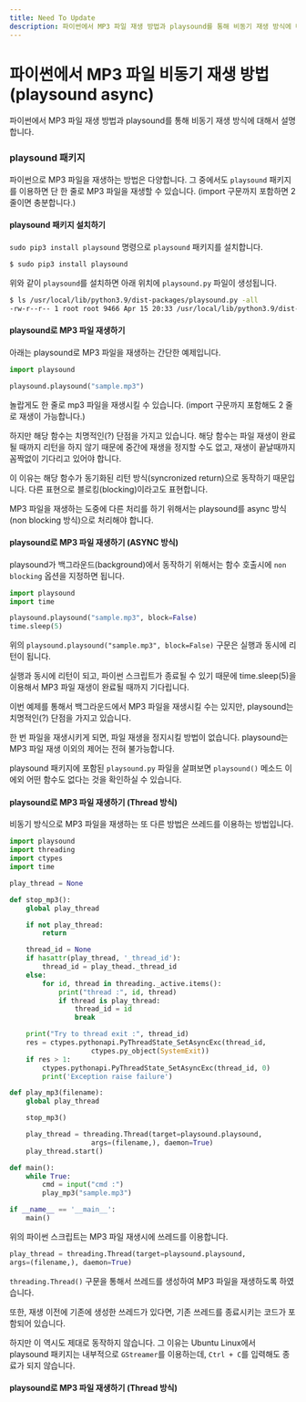 ```yaml
---
title: Need To Update
description: 파이썬에서 MP3 파일 재생 방법과 playsound를 통해 비동기 재생 방식에 대해서 설명합니다.
---
```



파이썬에서 MP3 파일 비동기 재생 방법 (playsound async)
===


파이썬에서 MP3 파일 재생 방법과 playsound를 통해 비동기 재생 방식에 대해서 설명합니다. 


### playsound 패키지


파이썬으로 MP3 파일을 재생하는 방법은 다양합니다. 
그 중에서도 <code>playsound</code> 패키지를 이용하면 
단 한 줄로 MP3 파일을 재생할 수 있습니다. 
(import 구문까지 포함하면 2 줄이면 충분합니다.) 


#### playsound 패키지 설치하기


<code>sudo pip3 install playsound</code> 명령으로 
<code>playsound</code> 패키지를 설치합니다. 


```bash
$ sudo pip3 install playsound
```


위와 같이 <code>playsound</code>를 설치하면 
아래 위치에 <code>playsound.py</code> 파일이 생성됩니다. 


```bash
$ ls /usr/local/lib/python3.9/dist-packages/playsound.py -all
-rw-r--r-- 1 root root 9466 Apr 15 20:33 /usr/local/lib/python3.9/dist-packages/playsound.py
```


#### playsound로 MP3 파일 재생하기


아래는 playsound로 MP3 파일을 재생하는 간단한 예제입니다. 


```python
import playsound

playsound.playsound("sample.mp3")
```


놀랍게도 한 줄로 mp3 파일을 재생시킬 수 있습니다. 
(import 구문까지 포함해도 2 줄로 재생이 가능합니다.) 


하지만 해당 함수는 치명적인(?) 단점을 가지고 있습니다. 
해당 함수는 파일 재생이 완료될 때까지 리턴을 하지 않기 때문에 
중간에 재생을 정지할 수도 없고, 재생이 끝날때까지 꼼짝없이 
기다리고 있어야 합니다. 


이 이유는 해당 함수가 동기화된 리턴 방식(syncronized return)으로 
동작하기 때문입니다. 
다른 표현으로 블로킹(blocking)이라고도 표현합니다. 


MP3 파일을 재생하는 도중에 다른 처리를 하기 위해서는 
playsound를 async 방식(non blocking 방식)으로 처리해야 합니다. 


#### playsound로 MP3 파일 재생하기 (ASYNC 방식)


playsound가 백그라운드(background)에서 동작하기 위해서는 
함수 호출시에 <code>non blocking</code> 옵션을 지정하면 됩니다. 


```python
import playsound
import time

playsound.playsound("sample.mp3", block=False)
time.sleep(5)
```

위의 <code>playsound.playsound("sample.mp3", block=False)</code> 구문은 
실행과 동시에 리턴이 됩니다. 


실행과 동시에 리턴이 되고, 파이썬 스크립트가 종료될 수 있기 때문에 
time.sleep(5)을 이용해서 MP3 파일 재생이 완료될 때까지 기다립니다. 


이번 예제를 통해서 백그라운드에서 MP3 파일을 재생시킬 수는 있지만, 
playsound는 치명적인(?) 단점을 가지고 있습니다. 


한 번 파일을 재생시키게 되면, 파일 재생을 정지시킬 방법이 없습니다. 
playsound는 MP3 파일 재생 이외의 제어는 전혀 불가능합니다. 


playsound 패키지에 포함된 <code>playsound.py</code> 파일을 살펴보면 
<code>playsound()</code> 메소드 이에외 어떤 함수도 없다는 것을 
확인하실 수 있습니다. 


#### playsound로 MP3 파일 재생하기 (Thread 방식)


비동기 방식으로 MP3 파일을 재생하는 또 다른 방법은 
쓰레드를 이용하는 방법입니다. 


```python
import playsound
import threading
import ctypes
import time

play_thread = None

def stop_mp3():
    global play_thread

    if not play_thread:
        return

    thread_id = None
    if hasattr(play_thread, '_thread_id'):
        thread_id = play_thead._thread_id
    else:
        for id, thread in threading._active.items():
            print("thread :", id, thread)
            if thread is play_thread:
                thread_id = id
                break

    print("Try to thread exit :", thread_id)
    res = ctypes.pythonapi.PyThreadState_SetAsyncExc(thread_id,
                    ctypes.py_object(SystemExit))
    if res > 1:
        ctypes.pythonapi.PyThreadState_SetAsyncExc(thread_id, 0)
        print('Exception raise failure')

def play_mp3(filename):
    global play_thread

    stop_mp3()

    play_thread = threading.Thread(target=playsound.playsound, 
                    args=(filename,), daemon=True)
    play_thread.start()

def main():
    while True:
        cmd = input("cmd :")
        play_mp3("sample.mp3")

if __name__ == '__main__':
    main()
```


위의 파이썬 스크립트는 MP3 파일 재생시에 쓰레드를 이용합니다. 


```python
play_thread = threading.Thread(target=playsound.playsound,
args=(filename,), daemon=True)
```


<code>threading.Thread()</code> 구문을 통해서 쓰레드를 생성하여 
MP3 파일을 재생하도록 하였습니다. 


또한, 재생 이전에 기존에 생성한 쓰레드가 있다면, 
기존 쓰레드를 종료시키는 코드가 포함되어 있습니다. 


하지만 이 역시도 제대로 동작하지 않습니다. 
그 이유는 Ubuntu Linux에서 playsound 패키지는 내부적으로 
<code>GStreamer</code>를 이용하는데, 
<code>Ctrl + C</code>를 입력해도 종료가 되지 않습니다. 


#### playsound로 MP3 파일 재생하기 (Thread 방식)



